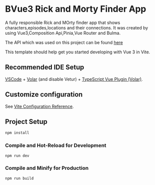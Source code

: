 # BVue3 Rick and Morty Finder App

A fully responsible Rick and MOrty finder app that shows characters,episodes,locations and their connections. It was created by using Vue3,Composition Api,Pinia,Vue Router and Bulma.

The API which was used on this project can be found <a href="https://rickandmortyapi.com/" target="_blank">here</a>


This template should help get you started developing with Vue 3 in Vite.

## Recommended IDE Setup

[VSCode](https://code.visualstudio.com/) + [Volar](https://marketplace.visualstudio.com/items?itemName=Vue.volar) (and disable Vetur) + [TypeScript Vue Plugin (Volar)](https://marketplace.visualstudio.com/items?itemName=Vue.vscode-typescript-vue-plugin).

## Customize configuration

See [Vite Configuration Reference](https://vitejs.dev/config/).

## Project Setup

```sh
npm install
```

### Compile and Hot-Reload for Development

```sh
npm run dev
```

### Compile and Minify for Production

```sh
npm run build
```
